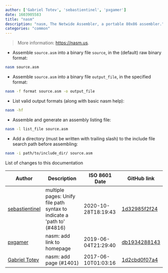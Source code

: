 ```yaml
---
author: ['Gabriel Totev', 'sebastientinel', 'pxgamer']
date: 1603905583
title: "nasm"
description: "nasm, The Netwide Assembler, a portable 80x86 assembler."
categories: "common"
---
```

> More information: <https://nasm.us>.

- Assemble `source.asm` into a binary file `source`, in the (default) raw binary format:

```bash
nasm source.asm
```

- Assemble `source.asm` into a binary file `output_file`, in the specified format:

```bash
nasm -f format source.asm -o output_file
```

- List valid output formats (along with basic nasm help):

```bash
nasm -hf
```

- Assemble and generate an assembly listing file:

```bash
nasm -l list_file source.asm
```

- Add a directory (must be written with trailing slash) to the include file search path before assembling:

```bash
nasm -i path/to/include_dir/ source.asm
```
List of changes to this documentation


Author | Description | ISO 8601 Date | GitHub link
------|-----|-----|-----
[sebastientinel](mailto:sebastien.tinel@gmail.com) | multiple pages: Unify file path syntax to indicate a 'path to' (#4816) | 2020-10-28T18:19:43 | [1d32985f2f24](https://github.com/tldr-pages/tldr/commit/1d32985f2f24e5469dddc993dd7f354f79bfa128)
[pxgamer](mailto:owzie123@gmail.com) | nasm: add link to homepage | 2019-06-04T21:29:40 | [db1934288143](https://github.com/tldr-pages/tldr/commit/db1934288143bf1ec5597a28b9262249d81cdad1)
[Gabriel Totev](mailto:gttotev8@gmail.com) | nasm: add page (#1401) | 2017-06-10T01:03:16 | [1d2cbd0f07a4](https://github.com/tldr-pages/tldr/commit/1d2cbd0f07a475ef70aefe2ea1c166e943127574)

